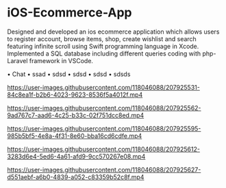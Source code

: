 # iOS-Ecommerce-App
Designed and developed an ios ecommerce application which allows users to register account, browse items, shop, create wishlist and search featuring infinite scroll using Swift programming language in Xcode. Implemented a SQL database including different queries coding with php-Laravel framework in VSCode.


•	Chat
•	ssad
•	sdsd
•	sdsd
•	sdsd
•	sdsds



https://user-images.githubusercontent.com/118046088/207925531-84c8ea1f-b2b6-4023-9623-8536f5a4012f.mp4



https://user-images.githubusercontent.com/118046088/207925562-9ad767c7-aad6-4c25-b33c-02f751dcc8ed.mp4



https://user-images.githubusercontent.com/118046088/207925595-985b5bf5-4e8a-4f31-8e60-bba16cd6cdfe.mp4



https://user-images.githubusercontent.com/118046088/207925612-3283d6e4-5ed6-4a61-afd9-9cc570267e08.mp4



https://user-images.githubusercontent.com/118046088/207925627-d551aebf-a6b0-4839-a052-c83359b52c8f.mp4

